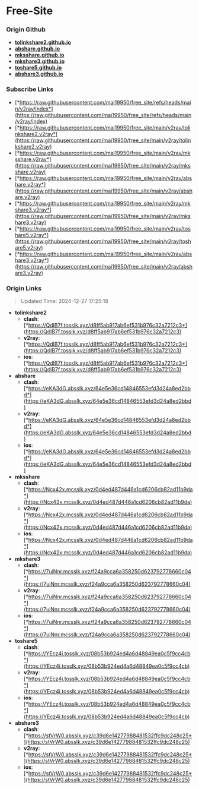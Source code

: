 # Free-Site

### Origin Github

- [**tolinkshare2.github.io**](https://github.com/tolinkshare2/tolinkshare2.github.io)
- [**abshare.github.io**](https://github.com/abshare/abshare.github.io)
- [**mksshare.github.io**](https://github.com/mksshare/mksshare.github.io)
- [**mkshare3.github.io**](https://github.com/mkshare3/mkshare3.github.io)
- [**toshare5.github.io**](https://github.com/toshare5/toshare5.github.io)
- [**abshare3.github.io**](https://github.com/abshare3/abshare3.github.io)

### Subscribe Links

- [*https://raw.githubusercontent.com/mai19950/free_site/refs/heads/main/v2ray/index*](https://raw.githubusercontent.com/mai19950/free_site/refs/heads/main/v2ray/index)
- [*https://raw.githubusercontent.com/mai19950/free_site/main/v2ray/tolinkshare2.v2ray*](https://raw.githubusercontent.com/mai19950/free_site/main/v2ray/tolinkshare2.v2ray)
- [*https://raw.githubusercontent.com/mai19950/free_site/main/v2ray/mksshare.v2ray*](https://raw.githubusercontent.com/mai19950/free_site/main/v2ray/mksshare.v2ray)
- [*https://raw.githubusercontent.com/mai19950/free_site/main/v2ray/abshare.v2ray*](https://raw.githubusercontent.com/mai19950/free_site/main/v2ray/abshare.v2ray)
- [*https://raw.githubusercontent.com/mai19950/free_site/main/v2ray/mkshare3.v2ray*](https://raw.githubusercontent.com/mai19950/free_site/main/v2ray/mkshare3.v2ray)
- [*https://raw.githubusercontent.com/mai19950/free_site/main/v2ray/toshare5.v2ray*](https://raw.githubusercontent.com/mai19950/free_site/main/v2ray/toshare5.v2ray)
- [*https://raw.githubusercontent.com/mai19950/free_site/main/v2ray/abshare3.v2ray*](https://raw.githubusercontent.com/mai19950/free_site/main/v2ray/abshare3.v2ray)

### Origin Links

> Updated Time: 2024-12-27 17:25:18

- **tolinkshare2**
  - **clash**: [*https://QdlB7f.tosslk.xyz/d8ff5ab917ab6ef531b976c32a7212c3*](https://QdlB7f.tosslk.xyz/d8ff5ab917ab6ef531b976c32a7212c3)
  - **v2ray**: [*https://QdlB7f.tosslk.xyz/d8ff5ab917ab6ef531b976c32a7212c3*](https://QdlB7f.tosslk.xyz/d8ff5ab917ab6ef531b976c32a7212c3)
  - **ios**: [*https://QdlB7f.tosslk.xyz/d8ff5ab917ab6ef531b976c32a7212c3*](https://QdlB7f.tosslk.xyz/d8ff5ab917ab6ef531b976c32a7212c3)
- **abshare**
  - **clash**: [*https://eKA3dG.absslk.xyz/64e5e36cd14846553efd3d24a8ed2bbd*](https://eKA3dG.absslk.xyz/64e5e36cd14846553efd3d24a8ed2bbd)
  - **v2ray**: [*https://eKA3dG.absslk.xyz/64e5e36cd14846553efd3d24a8ed2bbd*](https://eKA3dG.absslk.xyz/64e5e36cd14846553efd3d24a8ed2bbd)
  - **ios**: [*https://eKA3dG.absslk.xyz/64e5e36cd14846553efd3d24a8ed2bbd*](https://eKA3dG.absslk.xyz/64e5e36cd14846553efd3d24a8ed2bbd)
- **mksshare**
  - **clash**: [*https://Ncx42x.mcsslk.xyz/0d4ed487d446a1cd6206cb82ad11b9da*](https://Ncx42x.mcsslk.xyz/0d4ed487d446a1cd6206cb82ad11b9da)
  - **v2ray**: [*https://Ncx42x.mcsslk.xyz/0d4ed487d446a1cd6206cb82ad11b9da*](https://Ncx42x.mcsslk.xyz/0d4ed487d446a1cd6206cb82ad11b9da)
  - **ios**: [*https://Ncx42x.mcsslk.xyz/0d4ed487d446a1cd6206cb82ad11b9da*](https://Ncx42x.mcsslk.xyz/0d4ed487d446a1cd6206cb82ad11b9da)
- **mkshare3**
  - **clash**: [*https://7uiNnr.mcsslk.xyz/f24a9cca6a358250d623792778660c04*](https://7uiNnr.mcsslk.xyz/f24a9cca6a358250d623792778660c04)
  - **v2ray**: [*https://7uiNnr.mcsslk.xyz/f24a9cca6a358250d623792778660c04*](https://7uiNnr.mcsslk.xyz/f24a9cca6a358250d623792778660c04)
  - **ios**: [*https://7uiNnr.mcsslk.xyz/f24a9cca6a358250d623792778660c04*](https://7uiNnr.mcsslk.xyz/f24a9cca6a358250d623792778660c04)
- **toshare5**
  - **clash**: [*https://YEcz4i.tosslk.xyz/08b53b924ed4a6d48849ea0c5f9cc4cb*](https://YEcz4i.tosslk.xyz/08b53b924ed4a6d48849ea0c5f9cc4cb)
  - **v2ray**: [*https://YEcz4i.tosslk.xyz/08b53b924ed4a6d48849ea0c5f9cc4cb*](https://YEcz4i.tosslk.xyz/08b53b924ed4a6d48849ea0c5f9cc4cb)
  - **ios**: [*https://YEcz4i.tosslk.xyz/08b53b924ed4a6d48849ea0c5f9cc4cb*](https://YEcz4i.tosslk.xyz/08b53b924ed4a6d48849ea0c5f9cc4cb)
- **abshare3**
  - **clash**: [*https://stVrW0.absslk.xyz/c39d6e14277988481532ffc9dc248c25*](https://stVrW0.absslk.xyz/c39d6e14277988481532ffc9dc248c25)
  - **v2ray**: [*https://stVrW0.absslk.xyz/c39d6e14277988481532ffc9dc248c25*](https://stVrW0.absslk.xyz/c39d6e14277988481532ffc9dc248c25)
  - **ios**: [*https://stVrW0.absslk.xyz/c39d6e14277988481532ffc9dc248c25*](https://stVrW0.absslk.xyz/c39d6e14277988481532ffc9dc248c25)
